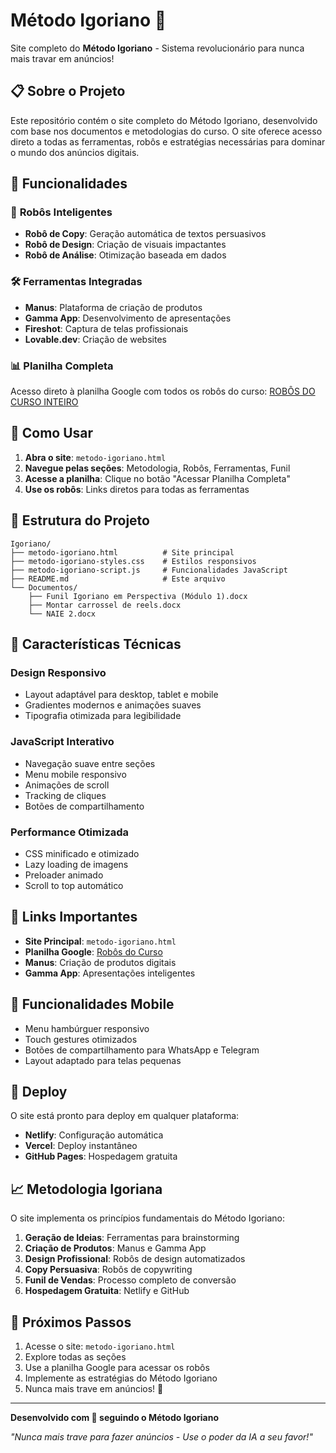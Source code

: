 # Método Igoriano 🚀

Site completo do **Método Igoriano** - Sistema revolucionário para nunca mais travar em anúncios!

## 📋 Sobre o Projeto

Este repositório contém o site completo do Método Igoriano, desenvolvido com base nos documentos e metodologias do curso. O site oferece acesso direto a todas as ferramentas, robôs e estratégias necessárias para dominar o mundo dos anúncios digitais.

## 🎯 Funcionalidades

### 🤖 **Robôs Inteligentes**
- **Robô de Copy**: Geração automática de textos persuasivos
- **Robô de Design**: Criação de visuais impactantes
- **Robô de Análise**: Otimização baseada em dados

### 🛠️ **Ferramentas Integradas**
- **Manus**: Plataforma de criação de produtos
- **Gamma App**: Desenvolvimento de apresentações
- **Fireshot**: Captura de telas profissionais
- **Lovable.dev**: Criação de websites

### 📊 **Planilha Completa**
Acesso direto à planilha Google com todos os robôs do curso:
[ROBÔS DO CURSO INTEIRO](https://docs.google.com/spreadsheets/d/1TbYsyE6Ho-dYS2ejYJo8AIi8hDAdgsNyWODFcJcEA4I/edit)

## 🚀 Como Usar

1. **Abra o site**: `metodo-igoriano.html`
2. **Navegue pelas seções**: Metodologia, Robôs, Ferramentas, Funil
3. **Acesse a planilha**: Clique no botão "Acessar Planilha Completa"
4. **Use os robôs**: Links diretos para todas as ferramentas

## 📁 Estrutura do Projeto

```
Igoriano/
├── metodo-igoriano.html          # Site principal
├── metodo-igoriano-styles.css    # Estilos responsivos
├── metodo-igoriano-script.js     # Funcionalidades JavaScript
├── README.md                     # Este arquivo
└── Documentos/
    ├── Funil Igoriano em Perspectiva (Módulo 1).docx
    ├── Montar carrossel de reels.docx
    └── NAIE 2.docx
```

## 🎨 Características Técnicas

### **Design Responsivo**
- Layout adaptável para desktop, tablet e mobile
- Gradientes modernos e animações suaves
- Tipografia otimizada para legibilidade

### **JavaScript Interativo**
- Navegação suave entre seções
- Menu mobile responsivo
- Animações de scroll
- Tracking de cliques
- Botões de compartilhamento

### **Performance Otimizada**
- CSS minificado e otimizado
- Lazy loading de imagens
- Preloader animado
- Scroll to top automático

## 🔗 Links Importantes

- **Site Principal**: `metodo-igoriano.html`
- **Planilha Google**: [Robôs do Curso](https://docs.google.com/spreadsheets/d/1TbYsyE6Ho-dYS2ejYJo8AIi8hDAdgsNyWODFcJcEA4I/edit)
- **Manus**: Criação de produtos digitais
- **Gamma App**: Apresentações inteligentes

## 📱 Funcionalidades Mobile

- Menu hambúrguer responsivo
- Touch gestures otimizados
- Botões de compartilhamento para WhatsApp e Telegram
- Layout adaptado para telas pequenas

## 🚀 Deploy

O site está pronto para deploy em qualquer plataforma:
- **Netlify**: Configuração automática
- **Vercel**: Deploy instantâneo
- **GitHub Pages**: Hospedagem gratuita

## 📈 Metodologia Igoriana

O site implementa os princípios fundamentais do Método Igoriano:

1. **Geração de Ideias**: Ferramentas para brainstorming
2. **Criação de Produtos**: Manus e Gamma App
3. **Design Profissional**: Robôs de design automatizados
4. **Copy Persuasiva**: Robôs de copywriting
5. **Funil de Vendas**: Processo completo de conversão
6. **Hospedagem Gratuita**: Netlify e GitHub

## 🎯 Próximos Passos

1. Acesse o site: `metodo-igoriano.html`
2. Explore todas as seções
3. Use a planilha Google para acessar os robôs
4. Implemente as estratégias do Método Igoriano
5. Nunca mais trave em anúncios! 🚀

---

**Desenvolvido com 💜 seguindo o Método Igoriano**

*"Nunca mais trave para fazer anúncios - Use o poder da IA a seu favor!"*